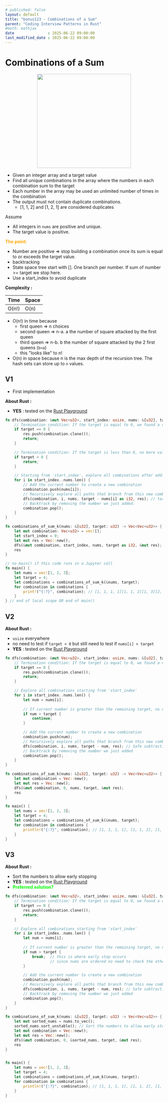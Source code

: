 ```yaml
---
# published: false
layout: default
title: "bonus123 - Combinations of a Sum"
parent: "Coding Interview Patterns in Rust"
#math: mathjax
date               : 2025-06-22 09:00:00
last_modified_date : 2025-06-22 09:00:00
---
```


# Combinations of a Sum

<div align="center">
<img src="../assets/chap_14.webp" alt="" width="300" loading="lazy"/>
</div>

* Given an integer array and a target value
* Find all unique combinations in the array where the numbers in each combination sum to the target
* Each number in the array may be used an unlimited number of times in the combination
* The output must not contain duplicate combinations. 
    * [1, 1, 2] and [1, 2, 1] are considered duplicates

Assume
* All integers in `nums` are positive and unique.
* The target value is positive.



<span style="color:orange"><b>The point:</b></span>

* Number are positive => stop building a combination once its sum is equal to or exceeds the target value.
* backtracking
* State space tree start with []. One branch per number. If sum of number >= target we stop here.
* Use a start_index to avoid duplicate

**Complexity :**

| Time        | Space |
|-------------|-------|
| O(n!)       | O(n)  |

* O(n!) in time because 
    * first queen => n choices
    * second queen => n-a. a the number of square attacked by the first queen
    * third queen => n-b. b the number of square attacked by the 2 first queens (`b<a`)
    * this "looks like" to n!
* O(n) in space because n is the max depth of the recursion tree. The hash sets can store up to `n` values.









<!-- <span style="color:red"><b>TODO : </b></span> 
* Add comments in code -->


<!-- * <span style="color:lime"><b>Preferred solution?</b></span>      -->



## V1

* First implementation

**About Rust :**
* **YES** : tested on the [Rust Playground](https://play.rust-lang.org/)



```rust
fn dfs(combination: &mut Vec<u32>, start_index: usize, nums: &[u32], target: i32, res: &mut Vec<Vec<u32>>) {
    // Termination condition: If the target is equal to 0, we found a combination that sums to 'k'
    if target == 0 {
        res.push(combination.clone());
        return;
    }

    // Termination condition: If the target is less than 0, no more valid combinations can be created by adding to the current combination.
    if target < 0 {
        return;
    }

    // Starting from 'start_index', explore all combinations after adding 'nums[i]'
    for i in start_index..nums.len() {
        // Add the current number to create a new combination
        combination.push(nums[i]);
        // Recursively explore all paths that branch from this new combination
        dfs(combination, i, nums, target - nums[i] as i32, res); // target - nums[i] can be negative
        // Backtrack by removing the number we just added.
        combination.pop();
    }
}

fn combinations_of_sum_k(nums: &[u32], target: u32) -> Vec<Vec<u32>> {
    let mut combination: Vec<u32> = vec![];
    let start_index = 0;
    let mut res = Vec::new();
    dfs(&mut combination, start_index, nums, target as i32, &mut res);
    res
}

// no main() if this code runs in a Jupyter cell
fn main() {
    let nums = vec![1, 2, 3];
    let target = 4;
    let combinations = combinations_of_sum_k(&nums, target);
    for combination in combinations {
        print!("{:?}", combination); // [1, 1, 1, 1][1, 1, 2][1, 3][2, 2]
    }
} // end of local scope OR end of main()

```

## V2

**About Rust :**
* ``usize`` everywhere
* no need to test if ``target < 0`` but still need to test if `nums[i] > target`
* **YES** : tested on the [Rust Playground](https://play.rust-lang.org/)



```rust
fn dfs(combination: &mut Vec<u32>, start_index: usize, nums: &[u32], target: u32, res: &mut Vec<Vec<u32>>) {
    // Termination condition: If the target is equal to 0, we found a combination that sums to 'k'
    if target == 0 {
        res.push(combination.clone());
        return;
    }

    // Explore all combinations starting from 'start_index'
    for i in start_index..nums.len() {
        let num = nums[i];
        
        // If current number is greater than the remaining target, no need to proceed (early stopping)
        if num > target {
            continue;
        }

        // Add the current number to create a new combination
        combination.push(num);
        // Recursively explore all paths that branch from this new combination
        dfs(combination, i, nums, target - num, res); // Safe subtraction: target >= num
        // Backtrack by removing the number we just added
        combination.pop();
    }
}

fn combinations_of_sum_k(nums: &[u32], target: u32) -> Vec<Vec<u32>> {
    let mut combination = Vec::new();
    let mut res = Vec::new();
    dfs(&mut combination, 0, nums, target, &mut res);
    res
}

fn main() {
    let nums = vec![1, 2, 3];
    let target = 4;
    let combinations = combinations_of_sum_k(&nums, target);
    for combination in combinations {
        println!("{:?}", combination); // [1, 1, 1, 1], [1, 1, 2], [1, 3], [2, 2]
    }
}

```

## V3

**About Rust :**
* Sort the numbers to allow early stopping
* **YES** : tested on the [Rust Playground](https://play.rust-lang.org/)
* <span style="color:lime"><b>Preferred solution?</b></span>     



```rust
fn dfs(combination: &mut Vec<u32>, start_index: usize, nums: &[u32], target: u32, res: &mut Vec<Vec<u32>>) {
    // Termination condition: If the target is equal to 0, we found a combination that sums to 'k'
    if target == 0 {
        res.push(combination.clone());
        return;
    }

    // Explore all combinations starting from 'start_index'
    for i in start_index..nums.len() {
        let num = nums[i];
        
        // If current number is greater than the remaining target, no need to proceed (early stopping)
        if num > target {
            break;  // this is where early stop occurs
                    // since nums are ordered no need to check the others (there are > target)
        }

        // Add the current number to create a new combination
        combination.push(num);
        // Recursively explore all paths that branch from this new combination
        dfs(combination, i, nums, target - num, res); // Safe subtraction: target >= num
        // Backtrack by removing the number we just added
        combination.pop();
    }
}

fn combinations_of_sum_k(nums: &[u32], target: u32) -> Vec<Vec<u32>> {
    let mut sorted_nums = nums.to_vec();
    sorted_nums.sort_unstable(); // Sort the numbers to allow early stopping
    let mut combination = Vec::new();
    let mut res = Vec::new();
    dfs(&mut combination, 0, &sorted_nums, target, &mut res);
    res
}


fn main() {
    let nums = vec![1, 2, 3];
    let target = 4;
    let combinations = combinations_of_sum_k(&nums, target);
    for combination in combinations {
        println!("{:?}", combination); // [1, 1, 1, 1], [1, 1, 2], [1, 3], [2, 2]
    }
}

```
